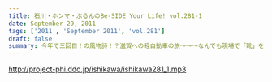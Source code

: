 ```yaml
---
title: 石川・ホンマ・ぶるんのBe-SIDE Your Life! vol.281-1
date: September 29, 2011
tags: ['2011', 'September 2011', 'vol.281']
draft: false
summary: 今年で三回目！の風物詩！？滋賀への軽自動車の旅～～～なんでも現場で「靴」を購入するほど！？の大雨にも遭遇したとかしないとか。NAMAE
---
```


http://project-phi.ddo.jp/ishikawa/ishikawa281_1.mp3
